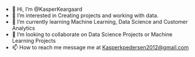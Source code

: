 - 👋 Hi, I’m @KasperKeargaard
- 👀 I’m interested in Creating projects and working with data.
- 🌱 I’m currently learning Machine Learning, Data Science and Customer Analytics
- 💞️ I’m looking to collaborate on Data Science Projects or Machine Learning Projects
- 📫 How to reach me message me at Kasperkpedersen2012@gmail.com

<!---
KasperKeargaard/KasperKeargaard is a ✨ special ✨ repository because its `README.md` (this file) appears on your GitHub profile.
You can click the Preview link to take a look at your changes.
--->
